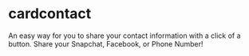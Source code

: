 # cardcontact
An easy way for you to share your contact information with a click of a button. Share your Snapchat, Facebook, or Phone Number!
